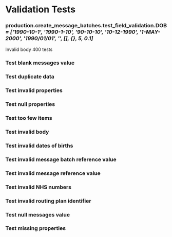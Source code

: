 # Validation Tests

### production.create_message_batches.test_field_validation.DOB *= ['1990-10-1', '1990-1-10', '90-10-10', '10-12-1990', '1-MAY-2000', '1990/01/01', '', [], {}, 5, 0.1]*

Invalid body 400 tests


### Test blank messages value


### Test duplicate data


### Test invalid properties


### Test null properties


### Test too few items


### Test invalid body


### Test invalid dates of births


### Test invalid message batch reference value


### Test invalid message reference value


### Test invalid NHS numbers


### Test invalid routing plan identifier


### Test null messages value


### Test missing properties
